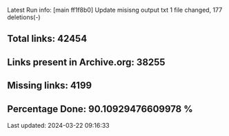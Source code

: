 Latest Run info: 
[main ff1f8b0] Update misisng output txt
 1 file changed, 177 deletions(-)

## Total links: 42454

## Links present in Archive.org: 38255

## Missing links: 4199

## Percentage Done: 90.10929476609978 %


Last updated: 2024-03-22 09:16:33
